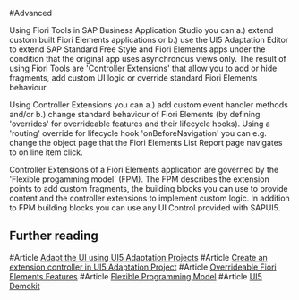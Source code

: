 #Advanced 

Using Fiori Tools in SAP Business Application Studio you can a.) extend custom built Fiori Elements applications or b.) use the UI5 Adaptation Editor to extend SAP Standard Free Style and Fiori Elements apps under the condition that the original app uses asynchronous views only. The result of using Fiori Tools are 'Controller Extensions' that allow you to add or hide fragments, add custom UI logic or override standard Fiori Elements behaviour.

Using Controller Extensions you can a.) add custom event handler methods and/or b.) change standard behaviour of Fiori Elements (by defining 'overrides' for overrideable features and their lifecycle hooks). Using a 'routing' override for lifecycle hook 'onBeforeNavigation' you can e.g. change the object page that the Fiori Elements List Report page navigates to on line item click.

Controller Extensions of a Fiori Elements application are governed by the 'Flexible progamming model' (FPM). The FPM describes the extension points to add custom fragments, the building blocks you can use to provide content and the controller extensions to implement custom logic. In addition to FPM building blocks you can use any UI Control provided with SAPUI5.

## Further reading

#Article [Adapt the UI using UI5 Adaptation Projects](https://help.sap.com/docs/bas/developing-sap-fiori-app-in-sap-business-application-studio/adapt-ui)
#Article [Create an extension controller in UI5 Adaptation Project](https://help.sap.com/docs/bas/developing-sap-fiori-app-in-sap-business-application-studio/adapt-ui)
#Article [Overrideable Fiori Elements Features](https://help.sap.com/docs/bas/developing-sap-fiori-app-in-sap-business-application-studio/adapt-ui)
#Article [Flexible Programming Model](https://ui5.sap.com/test-resources/sap/fe/core/fpmExplorer/index.html#/overview/introduction)
#Article [UI5 Demokit](https://ui5.sap.com/)




